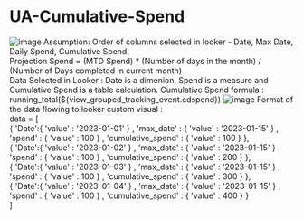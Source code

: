 # UA-Cumulative-Spend
![image](https://user-images.githubusercontent.com/104884127/224625987-37d00cf4-0563-4ac1-bfbf-6c14ec6ba63e.png)
Assumption: Order of columns selected in looker - Date, Max Date, Daily Spend, Cumulative Spend. 
<br>Projection Spend = (MTD Spend) * (Number of days in the month) / (Number of Days completed in current month)
</br>Data Selected in Looker : 
Date is a dimenion, Spend is a measure and Cumulative Spend is a table calculation.
Cumulative Spend formula : running_total(${view_grouped_tracking_event.cdspend})
![image](https://user-images.githubusercontent.com/104884127/224633870-87ac2497-172d-4b78-ac40-95ee74597352.png)
Format of the data flowing to looker custom visual :
</br>data = [</br>
{ 'Date':{ 'value' : '2023-01-01' } ,  'max_date' : { 'value' : '2023-01-15' } , 'spend' : { 'value' : 100 } , 'cumulative_spend' : { 'value' : 100 } },</br>
{ 'Date':{ 'value' : '2023-01-02' } ,  'max_date' : { 'value' : '2023-01-15' } , 'spend' : { 'value' : 100 } , 'cumulative_spend' : { 'value' : 200 } },</br>
{ 'Date':{ 'value' : '2023-01-03' } ,  'max_date' : { 'value' : '2023-01-15' } , 'spend' : { 'value' : 100 } , 'cumulative_spend' : { 'value' : 300 } },</br>
{ 'Date':{ 'value' : '2023-01-04' } ,  'max_date' : { 'value' : '2023-01-15' } , 'spend' : { 'value' : 100 } , 'cumulative_spend' : { 'value' : 400 } }</br>
]</br>
